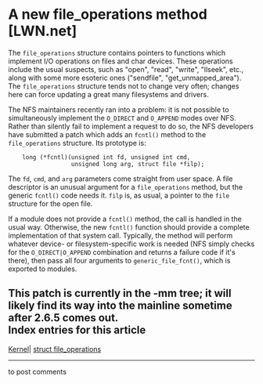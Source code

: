 # A new file_operations method [LWN.net]

The `file_operations` structure contains pointers to functions which implement I/O operations on files and char devices. These operations include the usual suspects, such as "open", "read", "write", "llseek", etc., along with some more esoteric ones ("sendfile", "get_unmapped_area"). The `file_operations` structure tends not to change very often; changes here can force updating a great many filesystems and drivers. 

The NFS maintainers recently ran into a problem: it is not possible to simultaneously implement the `O_DIRECT` and `O_APPEND` modes over NFS. Rather than silently fail to implement a request to do so, the NFS developers have submitted a patch which adds an `fcntl()` method to the `file_operations` structure. Its prototype is: 
    
    
        long (*fcntl)(unsigned int fd, unsigned int cmd, 
                      unsigned long arg, struct file *filp);
    

The `fd`, `cmd`, and `arg` parameters come straight from user space. A file descriptor is an unusual argument for a `file_operations` method, but the generic `fcntl()` code needs it. `filp` is, as usual, a pointer to the `file` structure for the open file. 

If a module does not provide a `fcntl()` method, the call is handled in the usual way. Otherwise, the new `fcntl()` function should provide a complete implementation of that system call. Typically, the method will perform whatever device- or filesystem-specific work is needed (NFS simply checks for the `O_DIRECT|O_APPEND` combination and returns a failure code if it's there), then pass all four arguments to `generic_file_fcnt()`, which is exported to modules. 

This patch is currently in the -mm tree; it will likely find its way into the mainline sometime after 2.6.5 comes out.  
Index entries for this article  
---  
[Kernel](/Kernel/Index)| [struct file_operations](/Kernel/Index#struct_file_operations)  
  


* * *

to post comments 
